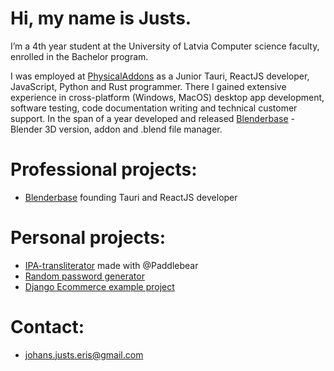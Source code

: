 # Hi, my name is Justs.
I’m a 4th year student at the University of Latvia Computer science faculty, enrolled in the Bachelor program. 

I was employed at [PhysicalAddons](https://www.physicaladdons.com/psa/) as a Junior Tauri, ReactJS developer, JavaScript, Python and Rust programmer. There I gained extensive experience in cross-platform (Windows, MacOS) desktop app development, software testing, code documentation writing and technical customer support. In the span of a year developed and released [Blenderbase](https://github.com/PhysicalAddons/blenderbase-public) - Blender 3D version, addon and .blend file manager.

# Professional projects:
- [Blenderbase](https://github.com/PhysicalAddons/blenderbase-public) founding Tauri and ReactJS developer

# Personal projects:
- [IPA-transliterator](https://github.com/Paddlebear/valteh-ipa-translit) made with @Paddlebear
- [Random password generator](https://jjeris.github.io/random-password-generator-website/)
- [Django Ecommerce example project](https://github.com/JJeris/django-ecommerce)

# Contact:
- johans.justs.eris@gmail.com


<!---
JJeris/JJeris is a ✨ special ✨ repository because its `README.md` (this file) appears on your GitHub profile.
You can click the Preview link to take a look at your changes.
--->
